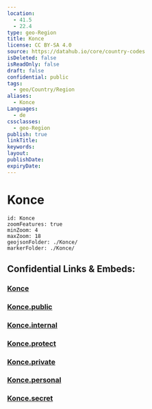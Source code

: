 ```yaml
---
location:
  - 41.5
  - 22.4
type: geo-Region
title: Konce
license: CC BY-SA 4.0
source: https://datahub.io/core/country-codes
isDeleted: false
isReadOnly: false
draft: false
confidential: public
tags:
  - geo/Country/Region
aliases:
  - Konce
Languages:
  - de
cssclasses:
  - geo-Region
publish: true
linkTitle:
keywords:
layout:
publishDate:
expiryDate:
---
```


# Konce

```leaflet
id: Konce
zoomFeatures: true 
minZoom: 4 
maxZoom: 18
geojsonFolder: ./Konce/
markerFolder: ./Konce/
```


## Confidential Links & Embeds: 

### [Konce](/_Standards/Earth/Continent/Europe/Europe~South/Macedonia~North/Municipalities~Macedonia/Konce.md) 

### [Konce.public](/_public/Earth/Continent/Europe/Europe~South/Macedonia~North/Municipalities~Macedonia/Konce.public.md) 

### [Konce.internal](/_internal/Earth/Continent/Europe/Europe~South/Macedonia~North/Municipalities~Macedonia/Konce.internal.md) 

### [Konce.protect](/_protect/Earth/Continent/Europe/Europe~South/Macedonia~North/Municipalities~Macedonia/Konce.protect.md) 

### [Konce.private](/_private/Earth/Continent/Europe/Europe~South/Macedonia~North/Municipalities~Macedonia/Konce.private.md) 

### [Konce.personal](/_personal/Earth/Continent/Europe/Europe~South/Macedonia~North/Municipalities~Macedonia/Konce.personal.md) 

### [Konce.secret](/_secret/Earth/Continent/Europe/Europe~South/Macedonia~North/Municipalities~Macedonia/Konce.secret.md)

